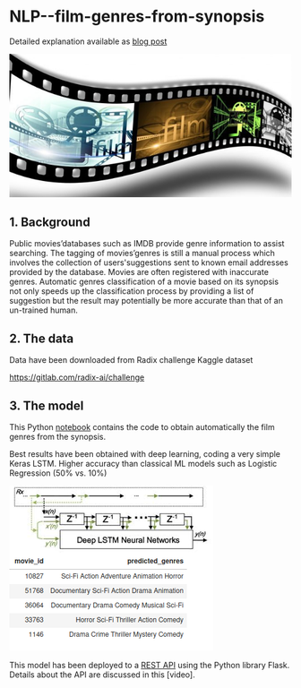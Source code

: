 # NLP--film-genres-from-synopsis
Detailed explanation available as [blog post](https://m-berta.medium.com/automatic-text-tagging-by-deep-learning-using-just-few-lines-of-code-ea14cfdf6edd)

![pellicola](film.jpg)
## 1. Background
Public movies’databases such as IMDB provide genre information to assist searching. The tagging of movies’genres is still a manual process which involves the collection of users'suggestions sent to known email addresses provided by the database. Movies are often registered with inaccurate genres. Automatic genres classification of a movie based on its synopsis not only speeds up the classification process by providing a list of suggestion but the result may potentially be more accurate than that of an un-trained human.

## 2. The data
Data have been downloaded from Radix challenge Kaggle dataset

https://gitlab.com/radix-ai/challenge

##  3. The model
This Python [notebook](radix_challenge.ipynb) contains the code to obtain automatically the film genres from the synopsis.

Best results have been obtained with deep learning, coding a very simple Keras LSTM.
Higher accuracy than classical ML models such as Logistic Regression (50% vs. 10%)

![LSTM](LSTM.png)

This model has been deployed to a [REST API](API/challenge.py) using the Python library Flask. 
Details about the API are discussed in this [video].
